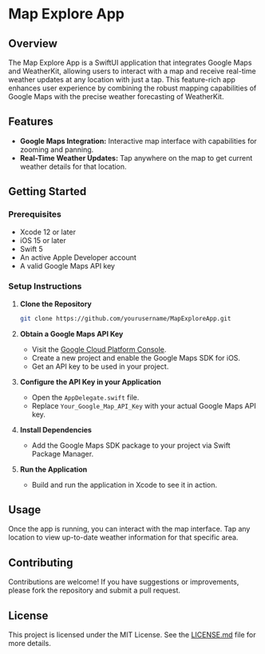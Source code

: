 
# Map Explore App

## Overview
The Map Explore App is a SwiftUI application that integrates Google Maps and WeatherKit, allowing users to interact with a map and receive real-time weather updates at any location with just a tap. This feature-rich app enhances user experience by combining the robust mapping capabilities of Google Maps with the precise weather forecasting of WeatherKit.

## Features
- **Google Maps Integration:** Interactive map interface with capabilities for zooming and panning.
- **Real-Time Weather Updates:** Tap anywhere on the map to get current weather details for that location.

## Getting Started

### Prerequisites
- Xcode 12 or later
- iOS 15 or later
- Swift 5
- An active Apple Developer account
- A valid Google Maps API key

### Setup Instructions

1. **Clone the Repository**
   ```bash
   git clone https://github.com/yourusername/MapExploreApp.git
   ```

2. **Obtain a Google Maps API Key**
   - Visit the [Google Cloud Platform Console](https://console.cloud.google.com/).
   - Create a new project and enable the Google Maps SDK for iOS.
   - Get an API key to be used in your project.

3. **Configure the API Key in your Application**
   - Open the `AppDelegate.swift` file.
   - Replace `Your_Google_Map_API_Key` with your actual Google Maps API key.

4. **Install Dependencies**
   - Add the Google Maps SDK package to your project via Swift Package Manager.

5. **Run the Application**
   - Build and run the application in Xcode to see it in action.

## Usage
Once the app is running, you can interact with the map interface. Tap any location to view up-to-date weather information for that specific area.

## Contributing
Contributions are welcome! If you have suggestions or improvements, please fork the repository and submit a pull request.

## License
This project is licensed under the MIT License. See the [LICENSE.md](LICENSE.md) file for more details.
